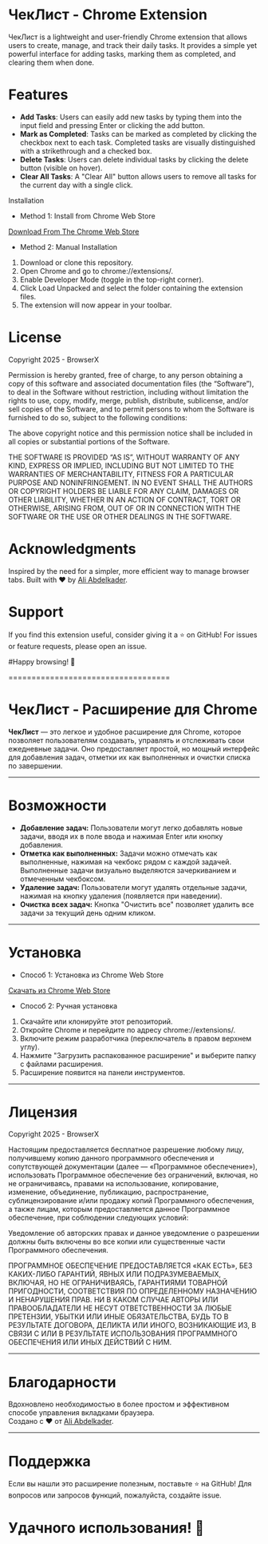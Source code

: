 # ЧекЛист - Chrome Extension

ЧекЛист is a lightweight and user-friendly Chrome extension that allows users to create, manage, and track their daily tasks. It provides a simple yet powerful interface for adding tasks, marking them as completed, and clearing them when done. 


# Features

- **Add Tasks**: Users can easily add new tasks by typing them into the input field and pressing Enter or clicking the add button.
- **Mark as Completed**: Tasks can be marked as completed by clicking the checkbox next to each task. Completed tasks are visually distinguished with a strikethrough and a checked box.
- **Delete Tasks**: Users can delete individual tasks by clicking the delete button (visible on hover).
- **Clear All Tasks**: A "Clear All" button allows users to remove all tasks for the current day with a single click.


Installation

* Method 1: Install from Chrome Web Store

[Download From The Chrome Web Store](https://chrome.google.com/webstore/detail/akhhkefdbceomnggghocejaihdfgmcoo)

* Method 2: Manual Installation

1. Download or clone this repository.
2. Open Chrome and go to chrome://extensions/.
3. Enable Developer Mode (toggle in the top-right corner).
4. Click Load Unpacked and select the folder containing the extension files.
5. The extension will now appear in your toolbar.

# License

Copyright 2025 - BrowserX

Permission is hereby granted, free of charge, to any person obtaining a copy of this software and associated documentation files (the “Software”), to deal in the Software without restriction, including without limitation the rights to use, copy, modify, merge, publish, distribute, sublicense, and/or sell copies of the Software, and to permit persons to whom the Software is furnished to do so, subject to the following conditions:

The above copyright notice and this permission notice shall be included in all copies or substantial portions of the Software.

THE SOFTWARE IS PROVIDED “AS IS”, WITHOUT WARRANTY OF ANY KIND, EXPRESS OR IMPLIED, INCLUDING BUT NOT LIMITED TO THE WARRANTIES OF MERCHANTABILITY, FITNESS FOR A PARTICULAR PURPOSE AND NONINFRINGEMENT. IN NO EVENT SHALL THE AUTHORS OR COPYRIGHT HOLDERS BE LIABLE FOR ANY CLAIM, DAMAGES OR OTHER LIABILITY, WHETHER IN AN ACTION OF CONTRACT, TORT OR OTHERWISE, ARISING FROM, OUT OF OR IN CONNECTION WITH THE SOFTWARE OR THE USE OR OTHER DEALINGS IN THE SOFTWARE.

# Acknowledgments

Inspired by the need for a simpler, more efficient way to manage browser tabs.
Built with ❤️ by [Ali Abdelkader](https://aliabdelkader.com).

# Support

If you find this extension useful, consider giving it a ⭐ on GitHub! For issues or feature requests, please open an issue.

#Happy browsing! 🚀

===================================

# ЧекЛист - Расширение для Chrome

**ЧекЛист** — это легкое и удобное расширение для Chrome, которое позволяет пользователям создавать, управлять и отслеживать свои ежедневные задачи. Оно предоставляет простой, но мощный интерфейс для добавления задач, отметки их как выполненных и очистки списка по завершении.

---

# Возможности

- **Добавление задач:** Пользователи могут легко добавлять новые задачи, вводя их в поле ввода и нажимая Enter или кнопку добавления.
- **Отметка как выполненных:** Задачи можно отмечать как выполненные, нажимая на чекбокс рядом с каждой задачей. Выполненные задачи визуально выделяются зачеркиванием и отмеченным чекбоксом.
- **Удаление задач:** Пользователи могут удалять отдельные задачи, нажимая на кнопку удаления (появляется при наведении).
- **Очистка всех задач:** Кнопка "Очистить все" позволяет удалить все задачи за текущий день одним кликом.

---

# Установка

* Способ 1: Установка из Chrome Web Store

[Скачать из Chrome Web Store](https://chrome.google.com/webstore/detail/akhhkefdbceomnggghocejaihdfgmcoo)

* Способ 2: Ручная установка

1. Скачайте или клонируйте этот репозиторий.
2. Откройте Chrome и перейдите по адресу chrome://extensions/.
3. Включите режим разработчика (переключатель в правом верхнем углу).
4. Нажмите "Загрузить распакованное расширение" и выберите папку с файлами расширения.
5. Расширение появится на панели инструментов.

---

# Лицензия

Copyright 2025 - BrowserX

Настоящим предоставляется бесплатное разрешение любому лицу, получившему копию данного программного обеспечения и сопутствующей документации (далее — «Программное обеспечение»), использовать Программное обеспечение без ограничений, включая, но не ограничиваясь, правами на использование, копирование, изменение, объединение, публикацию, распространение, сублицензирование и/или продажу копий Программного обеспечения, а также лицам, которым предоставляется данное Программное обеспечение, при соблюдении следующих условий:

Уведомление об авторских правах и данное уведомление о разрешении должны быть включены во все копии или существенные части Программного обеспечения.

ПРОГРАММНОЕ ОБЕСПЕЧЕНИЕ ПРЕДОСТАВЛЯЕТСЯ «КАК ЕСТЬ», БЕЗ КАКИХ-ЛИБО ГАРАНТИЙ, ЯВНЫХ ИЛИ ПОДРАЗУМЕВАЕМЫХ, ВКЛЮЧАЯ, НО НЕ ОГРАНИЧИВАЯСЬ, ГАРАНТИЯМИ ТОВАРНОЙ ПРИГОДНОСТИ, СООТВЕТСТВИЯ ПО ОПРЕДЕЛЕННОМУ НАЗНАЧЕНИЮ И НЕНАРУШЕНИЯ ПРАВ. НИ В КАКОМ СЛУЧАЕ АВТОРЫ ИЛИ ПРАВООБЛАДАТЕЛИ НЕ НЕСУТ ОТВЕТСТВЕННОСТИ ЗА ЛЮБЫЕ ПРЕТЕНЗИИ, УБЫТКИ ИЛИ ИНЫЕ ОБЯЗАТЕЛЬСТВА, БУДЬ ТО В РЕЗУЛЬТАТЕ ДОГОВОРА, ДЕЛИКТА ИЛИ ИНОГО, ВОЗНИКАЮЩИЕ ИЗ, В СВЯЗИ С ИЛИ В РЕЗУЛЬТАТЕ ИСПОЛЬЗОВАНИЯ ПРОГРАММНОГО ОБЕСПЕЧЕНИЯ ИЛИ ИНЫХ ДЕЙСТВИЙ С НИМ.

---

# Благодарности

Вдохновлено необходимостью в более простом и эффективном способе управления вкладками браузера.  
Создано с ❤️ от [Ali Abdelkader](https://aliabdelkader.com).

---

# Поддержка

Если вы нашли это расширение полезным, поставьте ⭐ на GitHub! Для вопросов или запросов функций, пожалуйста, создайте issue.

# Удачного использования! 🚀
